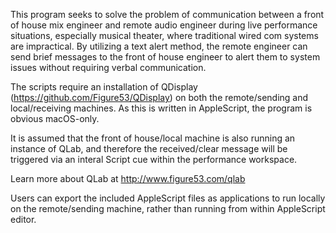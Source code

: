 This program seeks to solve the problem of communication between a front of house mix engineer and remote audio engineer during live
performance situations, especially musical theater, where traditional wired com systems are impractical. By utilizing a text alert method,
the remote engineer can send brief messages to the front of house engineer to alert them to system issues without requiring verbal
communication.

The scripts require an installation of QDisplay (https://github.com/Figure53/QDisplay) on both the remote/sending and 
local/receiving machines. As this is written in AppleScript, the program is obvious macOS-only. 

It is assumed that the front of house/local machine is also running an instance of QLab, and therefore the received/clear message
will be triggered via an interal Script cue within the performance workspace. 

Learn more about QLab at http://www.figure53.com/qlab

Users can export the included AppleScript files as applications to run locally on the remote/sending machine, rather than running from 
within AppleScript editor.
